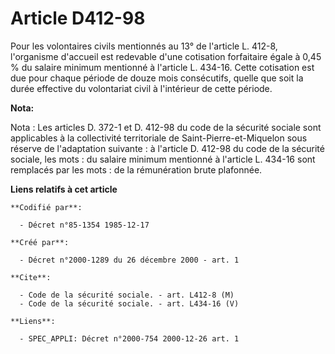 # Article D412-98

Pour les volontaires civils mentionnés au 13° de l'article L. 412-8, l'organisme d'accueil est redevable d'une cotisation
forfaitaire égale à 0,45 % du salaire minimum mentionné à l'article L. 434-16. Cette cotisation est due pour chaque période
de douze mois consécutifs, quelle que soit la durée effective du volontariat civil à l'intérieur de cette période.

**Nota:**

Nota : Les articles D. 372-1 et D. 412-98 du code de la sécurité sociale sont applicables à la collectivité territoriale de
Saint-Pierre-et-Miquelon sous réserve de l'adaptation suivante : à l'article D. 412-98 du code de la sécurité sociale, les
mots : du salaire minimum mentionné à l'article L. 434-16 sont remplacés par les mots : de la rémunération brute plafonnée.

**Liens relatifs à cet article**

	**Codifié par**:

	  - Décret n°85-1354 1985-12-17

	**Créé par**:

	  - Décret n°2000-1289 du 26 décembre 2000 - art. 1

	**Cite**:

	  - Code de la sécurité sociale. - art. L412-8 (M)
	  - Code de la sécurité sociale. - art. L434-16 (V)

	**Liens**:

	  - SPEC_APPLI: Décret n°2000-754 2000-12-26 art. 1
